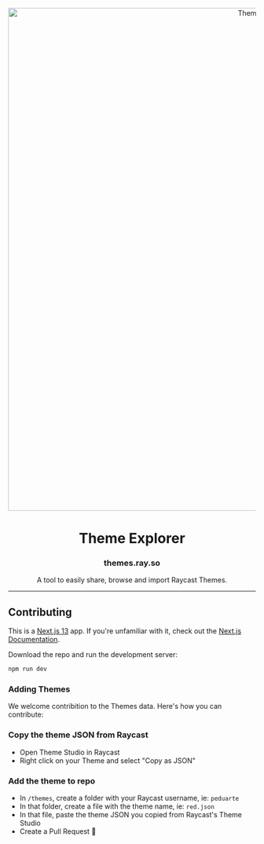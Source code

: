 <!-- TEXT_SECTION:header:START -->
<p align="center">
  <a href="https://themes.ray.so" target="_blank" rel="noopener noreferrer">
    <img width="1024" src="https://themes.ray.so/default-og-image.png" alt="Theme Explorer">
  </a> 
</p>
<h1 align="center">
  Theme Explorer
</h1>
<h3 align="center">
  themes.ray.so
</h3>
<p align="center">
  A tool to easily share, browse and import Raycast Themes.
</p>

<!-- TEXT_SECTION:header:END -->

---

## Contributing

This is a [Next.js 13](https://nextjs.org/) app. If you're unfamiliar with it, check out the [Next.js Documentation](https://nextjs.org/docs).

Download the repo and run the development server:

```bash
npm run dev
```

### Adding Themes

We welcome contribition to the Themes data. Here's how you can contribute:

### Copy the theme JSON from Raycast

- Open Theme Studio in Raycast
- Right click on your Theme and select "Copy as JSON"

### Add the theme to repo

- In `/themes`, create a folder with your Raycast username, ie: `peduarte`
- In that folder, create a file with the theme name, ie: `red.json`
- In that file, paste the theme JSON you copied from Raycast's Theme Studio
- Create a Pull Request 🚀
